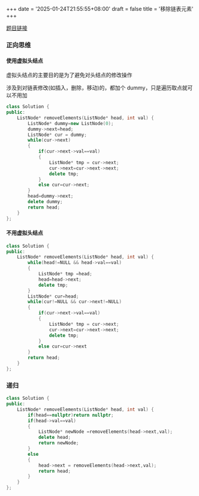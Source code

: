 +++
date = '2025-01-24T21:55:55+08:00'
draft = false
title = '移除链表元素'
+++

[题目链接](https://leetcode.cn/problems/remove-linked-list-elements/)

### 正向思维

#### 使用虚拟头结点

虚拟头结点的主要目的是为了避免对头结点的修改操作

涉及到对链表修改(如插入，删除，移动)的，都加个 dummy，只是遍历取点就可以不用加

```cpp
class Solution {
public:
    ListNode* removeElements(ListNode* head, int val) {
        ListNode* dummy=new ListNode(0);
        dummy->next=head;
        ListNode* cur = dummy;
        while(cur->next)
        {
            if(cur->next->val==val)
            {
                ListNode* tmp = cur->next;
                cur->next=cur->next->next;
                delete tmp;
            }
            else cur=cur->next;
        }
        head=dummy->next;
        delete dummy;
        return head;
    }
};
```

#### 不用虚拟头结点

```cpp
class Solution {
public:
    ListNode* removeElements(ListNode* head, int val) {
        while(head!=NULL && head->val==val)
        {
            ListNode* tmp =head;
            head=head->next;
            delete tmp;
        }
        ListNode* cur=head;
        while(cur!=NULL && cur->next!=NULL)
        {
            if(cur->next->val==val)
            {
                ListNode* tmp = cur->next;
                cur->next=cur->next->next;
                delete tmp;
            }
            else cur=cur->next
        }
        return head;
    }
};
```

### 递归

```cpp
class Solution {
public:
    ListNode* removeElements(ListNode* head, int val) {
        if(head==nullptr)return nullptr;
        if(head->val==val)
        {
            ListNode* newNode =removeElements(head->next,val);
            delete head;
            return newNode;
        }
        else
        {
            head->next = removeElements(head->next,val);
            return head;
        }
    }
};
```
